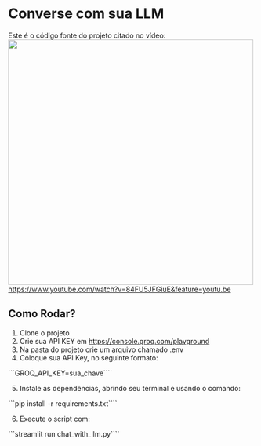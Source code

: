 # Converse com sua LLM

Este é o código fonte do projeto citado no vídeo:
<img src="./images/gif.gif" width="500" height="500"/>
https://www.youtube.com/watch?v=84FU5JFGiuE&feature=youtu.be


## Como Rodar?

1. Clone o projeto
2. Crie sua API KEY em https://console.groq.com/playground
3. Na pasta do projeto crie um arquivo chamado .env
4. Coloque sua API Key, no seguinte formato:

```GROQ_API_KEY=sua_chave````

5. Instale as dependências, abrindo seu terminal e usando o comando:

```pip install -r requirements.txt````

6. Execute o script com:

```streamlit run chat_with_llm.py````

